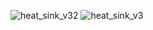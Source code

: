 ![heat_sink_v32](https://user-images.githubusercontent.com/110358483/214164063-71c9f21b-3d37-407b-a700-cca2db983ab6.png)
![heat_sink_v3](https://user-images.githubusercontent.com/110358483/214164089-c782a173-bcff-44ed-b754-136be3df4923.png)
